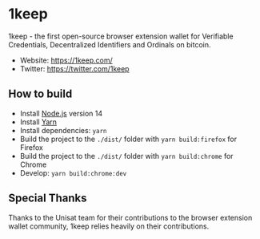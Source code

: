 # 1keep

1keep - the first open-source browser extension wallet for Verifiable Credentials, Decentralized Identifiers and Ordinals on bitcoin.

- Website: https://1keep.com/
- Twitter: https://twitter.com/1keep

## How to build

- Install [Node.js](https://nodejs.org) version 14
- Install [Yarn](https://yarnpkg.com/en/docs/install)
- Install dependencies: `yarn`
- Build the project to the `./dist/` folder with `yarn build:firefox` for Firefox
- Build the project to the `./dist/` folder with `yarn build:chrome` for Chrome
- Develop: `yarn build:chrome:dev`

## Special Thanks

Thanks to the Unisat team for their contributions to the browser extension wallet community, 1keep relies heavily on their contributions.
